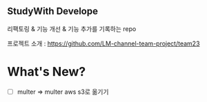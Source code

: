 ## StudyWith Develope
 리팩토링 & 기능 개선 & 기능 추가를 기록하는 repo

프로젝트 소개 : https://github.com/LM-channel-team-project/team23

# What's New?
- [ ] multer => multer aws s3로 옮기기
